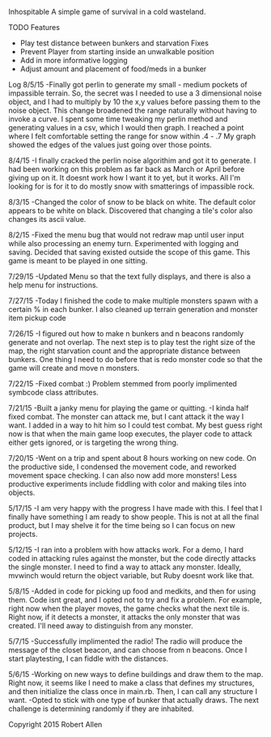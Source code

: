 Inhospitable
A simple game of survival in a cold wasteland.

TODO
Features
* Play test distance between bunkers and starvation 
Fixes
* Prevent Player from starting inside an unwalkable position
* Add in more informative logging
* Adjust amount and placement of food/meds in a bunker

Log
8/5/15
-Finally got perlin to generate my small - medium pockets of impassible terrain. So, the secret was I needed to use a 3 dimensional noise object, and I had to multiply by 10 the x,y values before passing them to the noise object. This change broadened the range naturally without having to invoke a curve. I spent some time tweaking my perlin method and generating values in a csv, which I would then graph. I reached a point where I felt comfortable setting the range for snow within .4 - .7 My graph showed the edges of the values just going over those points. 

8/4/15
-I finally cracked the perlin noise algorithim and got it to generate. I had been working on this problem as far back as March or April before giving up on it. It doesnt work how I want it to yet, but it works. All I'm looking for is for it to do mostly snow with smatterings of impassible rock.

8/3/15
-Changed the color of snow to be black on white. The default color appears to be white on black. Discovered that changing a tile's color also changes its ascii value.

8/2/15
-Fixed the menu bug that would not redraw map until user input while also processing an enemy turn. Experimented with logging and saving. Decided that saving existed outside the scope of this game. This game is meant to be played in one sitting.

7/29/15
-Updated Menu so that the text fully displays, and there is also a help menu for instructions.

7/27/15
-Today I finished the code to make multiple monsters spawn with a certain % in each bunker. I also cleaned up terrain generation and monster item pickup code

7/26/15
-I figured out how to make n bunkers and n beacons randomly generate and not overlap. The next step is to play test the right size of the map, the right starvation count and the appropriate distance between bunkers. One thing I need to do before that is redo monster code so that the game will create and move n monsters.

7/22/15
-Fixed combat :) Problem stemmed from poorly implimented symbcode class attributes.

7/21/15
-Built a janky menu for playing the game or quitting.
-I kinda half fixed combat. The monster can attack me, but I cant attack it the way I want. I added in a way to hit him so I could test combat. My best guess right now is that when the main game loop executes, the player code to attack either gets ignored, or is targeting the wrong thing. 

7/20/15
-Went on a trip and spent about 8 hours working on new code. On the productive side, I condensed the movement code, and reworked movement space checking. I can also now add more monsters! Less productive experiments include fiddling with color and making tiles into objects.

5/17/15
-I am very happy with the progress I have made with this. I feel that I finally have something I am ready to show people. This is not at all the final product, but I may shelve it for the time being so I can focus on new projects.

5/12/15
-I ran into a problem with how attacks work. For a demo, I hard coded in attacking rules against the monster, but the code directly attacks the single monster. I need to find a way to attack any monster. Ideally, mvwinch would return the object variable, but Ruby doesnt work like that.

5/8/15
-Added in code for picking up food and medkits, and then for using them. Code isnt great, and I opted not to try and fix a problem. For example, right now when the player moves, the game checks what the next tile is. Right now, if it detects a monster, it attacks the only monster that was created. I'll need away to distinguish from any monster.

5/7/15
-Successfully implimented the radio! The radio will produce the message of the closet beacon, and can choose from n beacons. Once I start playtesting, I can fiddle with the distances.

5/6/15
-Working on new ways to define buildings and draw them to the map. Right now, it seems like I need to make a class that defines my structures, and then initialize the class once in main.rb. Then, I can call any structure I want.
-Opted to stick with one type of bunker that actually draws. The next challenge is determining randomly if they are inhabited.

Copyright 2015 Robert Allen